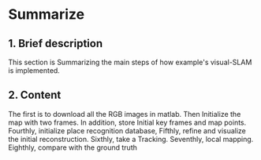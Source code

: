 # Summarize

## 1. Brief description
This section is Summarizing the main steps of how example's visual-SLAM is implemented.

## 2. Content
The first is to download all the RGB images in matlab. Then Initialize the map with two frames. In addition, store Initial key frames and map points. Fourthly, initialize place recognition database, Fifthly, refine and visualize the initial reconstruction. Sixthly, take a Tracking. Seventhly, local mapping. Eighthly, compare with the ground truth

